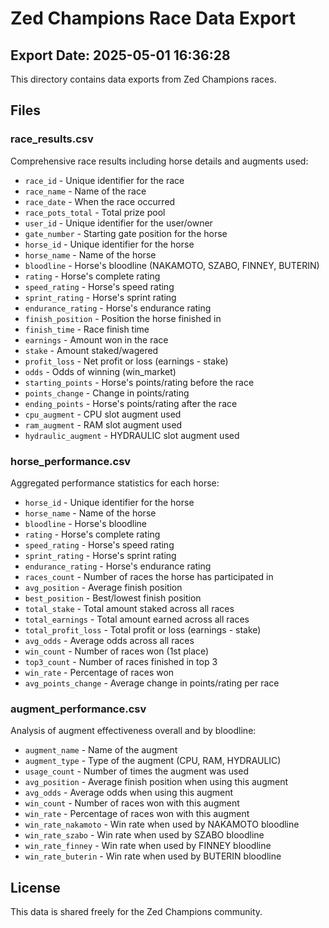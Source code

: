 # Zed Champions Race Data Export

## Export Date: 2025-05-01 16:36:28

This directory contains data exports from Zed Champions races.

## Files

### race_results.csv
Comprehensive race results including horse details and augments used:
- `race_id` - Unique identifier for the race
- `race_name` - Name of the race
- `race_date` - When the race occurred
- `race_pots_total` - Total prize pool
- `user_id` - Unique identifier for the user/owner
- `gate_number` - Starting gate position for the horse
- `horse_id` - Unique identifier for the horse
- `horse_name` - Name of the horse
- `bloodline` - Horse's bloodline (NAKAMOTO, SZABO, FINNEY, BUTERIN)
- `rating` - Horse's complete rating
- `speed_rating` - Horse's speed rating
- `sprint_rating` - Horse's sprint rating
- `endurance_rating` - Horse's endurance rating
- `finish_position` - Position the horse finished in
- `finish_time` - Race finish time
- `earnings` - Amount won in the race
- `stake` - Amount staked/wagered
- `profit_loss` - Net profit or loss (earnings - stake)
- `odds` - Odds of winning (win_market)
- `starting_points` - Horse's points/rating before the race
- `points_change` - Change in points/rating
- `ending_points` - Horse's points/rating after the race
- `cpu_augment` - CPU slot augment used
- `ram_augment` - RAM slot augment used
- `hydraulic_augment` - HYDRAULIC slot augment used

### horse_performance.csv
Aggregated performance statistics for each horse:
- `horse_id` - Unique identifier for the horse
- `horse_name` - Name of the horse
- `bloodline` - Horse's bloodline
- `rating` - Horse's complete rating
- `speed_rating` - Horse's speed rating
- `sprint_rating` - Horse's sprint rating
- `endurance_rating` - Horse's endurance rating
- `races_count` - Number of races the horse has participated in
- `avg_position` - Average finish position
- `best_position` - Best/lowest finish position
- `total_stake` - Total amount staked across all races
- `total_earnings` - Total amount earned across all races
- `total_profit_loss` - Total profit or loss (earnings - stake)
- `avg_odds` - Average odds across all races
- `win_count` - Number of races won (1st place)
- `top3_count` - Number of races finished in top 3
- `win_rate` - Percentage of races won
- `avg_points_change` - Average change in points/rating per race

### augment_performance.csv
Analysis of augment effectiveness overall and by bloodline:
- `augment_name` - Name of the augment
- `augment_type` - Type of the augment (CPU, RAM, HYDRAULIC)
- `usage_count` - Number of times the augment was used
- `avg_position` - Average finish position when using this augment
- `avg_odds` - Average odds when using this augment
- `win_count` - Number of races won with this augment
- `win_rate` - Percentage of races won with this augment
- `win_rate_nakamoto` - Win rate when used by NAKAMOTO bloodline
- `win_rate_szabo` - Win rate when used by SZABO bloodline
- `win_rate_finney` - Win rate when used by FINNEY bloodline
- `win_rate_buterin` - Win rate when used by BUTERIN bloodline

## License
This data is shared freely for the Zed Champions community.
